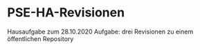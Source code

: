 # PSE-HA-Revisionen
Hausaufgabe zum 28.10.2020
Aufgabe:  drei Revisionen zu einem öffentlichen Repository
